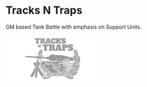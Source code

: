 # Tracks N Traps

GM based Tank Battle with emphasis on Support Units.

<img src="pics\logo.svg" style="width:50%;"/>